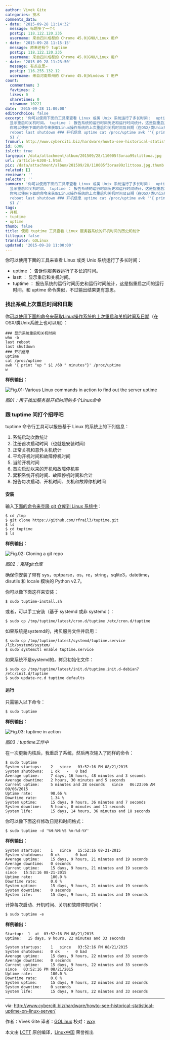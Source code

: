 ```yaml
---
author: Vivek Gite
categories: 技术
comments_data:
- date: '2015-09-28 11:14:32'
  message: 标题多了一个t
  postip: 118.122.120.235
  username: 来自四川成都的 Chrome 45.0|GNU/Linux 用户
- date: '2015-09-28 11:15:15'
  message: 原来还有个 tuptime
  postip: 118.122.120.235
  username: 来自四川成都的 Chrome 45.0|GNU/Linux 用户
- date: '2015-09-28 11:23:50'
  message: 有点意思~
  postip: 116.255.132.12
  username: 来自河南郑州的 Chrome 45.0|Windows 7 用户
count:
  commentnum: 3
  favtimes: 2
  likes: 0
  sharetimes: 0
  viewnum: 10221
date: '2015-09-28 11:00:00'
editorchoice: false
excerpt: '你可以使用下面的工具来查看 Linux 或类 Unix 系统运行了多长时间：  uptime ： 告诉你服务器运行了多长的时间。 lastt ：
  显示重启和关机时间。 tuptime ： 报告系统的运行时间历史和运行时间统计，这是指重启之间的运行时间。和 uptime 命令类似，不过输出结果更有意思。  找出系统上次重启时间和日期
  你可以使用下面的命令来获取Linux操作系统的上次重启和关机时间及日期（在OSX/类Unix系统上也可以用）： ### 显示系统重启和关机时间 who -b last
  reboot last shutdown ### 开机信息 uptime cat /proc/uptime awk ''{ print &quot;up &quot;
  $1 /'
fromurl: http://www.cyberciti.biz/hardware/howto-see-historical-statistical-uptime-on-linux-server/
id: 6308
islctt: true
largepic: /data/attachment/album/201509/28/110005f3oraa99zlittooa.jpg
url: /article-6308-1.html
pic: /data/attachment/album/201509/28/110005f3oraa99zlittooa.jpg.thumb.jpg
related: []
reviewer: ''
selector: ''
summary: '你可以使用下面的工具来查看 Linux 或类 Unix 系统运行了多长时间：  uptime ： 告诉你服务器运行了多长的时间。 lastt ：
  显示重启和关机时间。 tuptime ： 报告系统的运行时间历史和运行时间统计，这是指重启之间的运行时间。和 uptime 命令类似，不过输出结果更有意思。  找出系统上次重启时间和日期
  你可以使用下面的命令来获取Linux操作系统的上次重启和关机时间及日期（在OSX/类Unix系统上也可以用）： ### 显示系统重启和关机时间 who -b last
  reboot last shutdown ### 开机信息 uptime cat /proc/uptime awk ''{ print &quot;up &quot;
  $1 /'
tags:
- 开机
- tuptime
- uptime
thumb: false
title: 使用 tuptime 工具查看 Linux 服务器系统的开机时间的历史和统计
titlepic: false
translator: GOLinux
updated: '2015-09-28 11:00:00'
---
```


你可以使用下面的工具来查看 Linux 或类 Unix 系统运行了多长时间：


* uptime ： 告诉你服务器运行了多长的时间。
* lastt ： 显示重启和关机时间。
* tuptime ： 报告系统的运行时间历史和运行时间统计，这是指重启之间的运行时间。和 uptime 命令类似，不过输出结果更有意思。


### 找出系统上次重启时间和日期


你[可以使用下面的命令来获取Linux操作系统的上次重启和关机时间及日期](http://www.cyberciti.biz/hardware/howto-see-historical-statistical-uptime-on-linux-server/)（在OSX/类Unix系统上也可以用）：



```
### 显示系统重启和关机时间
who -b
last reboot
last shutdown
### 开机信息
uptime
cat /proc/uptime
awk '{ print "up " $1 /60 " minutes"}' /proc/uptime
w

```

**样例输出：**


![Fig.01: Various Linux commands in action to find out the server uptime](/data/attachment/album/201509/28/110005f3oraa99zlittooa.jpg)


*图01：用于找出服务器开机时间的多个Linux命令*


### 跟 tuptime 问打个招呼吧


tuptime 命令行工具可以报告基于 Linux 的系统上的下列信息：


1. 系统启动次数统计
2. 注册首次启动时间（也就是安装时间）
3. 正常关机和意外关机统计
4. 平均开机时间和故障停机时间
5. 当前开机时间
6. 首次启动以来的开机和故障停机率
7. 累积系统开机时间、故障停机时间和合计
8. 报告每次启动、开机时间、关机和故障停机时间


#### 安装


输入[下面的命令来克隆 git 仓库到 Linux 系统中](http://www.cyberciti.biz/faq/debian-ubunut-linux-download-a-git-repository/)：



```
$ cd /tmp
$ git clone https://github.com/rfrail3/tuptime.git
$ ls
$ cd tuptime
$ ls

```

**样例输出：**


![Fig.02: Cloning a git repo](/data/attachment/album/201509/28/110006svqkwoqgqkk2gopq.jpg)


*图02：克隆git仓库*


确保你安装了带有 sys，optparse，os，re，string，sqlite3，datetime，disutils 和 locale 模块的 Python v2.7。


你可以像下面这样来安装：



```
$ sudo tuptime-install.sh

```

或者，可以手工安装（基于 systemd 或非 systemd ）：



```
$ sudo cp /tmp/tuptime/latest/cron.d/tuptime /etc/cron.d/tuptime

```

如果系统是systemd的，拷贝服务文件并启用：



```
$ sudo cp /tmp/tuptime/latest/systemd/tuptime.service /lib/systemd/system/
$ sudo systemctl enable tuptime.service

```

如果系统不是systemd的，拷贝初始化文件：



```
$ sudo cp /tmp/tuptime/latest/init.d/tuptime.init.d-debian7 /etc/init.d/tuptime
$ sudo update-rc.d tuptime defaults

```

#### 运行


只需输入以下命令：



```
$ sudo tuptime

```

**样例输出：**


![Fig.03: tuptime in action](/data/attachment/album/201509/28/110007jj56r1w5rg0igtmg.jpg)


*图03：tuptime工作中*


在一次更新内核后，我重启了系统，然后再次输入了同样的命令：



```
$ sudo tuptime
System startups:    2   since   03:52:16 PM 08/21/2015
System shutdowns:   1 ok   -   0 bad
Average uptime:     7 days, 16 hours, 48 minutes and 3 seconds
Average downtime:   2 hours, 30 minutes and 5 seconds
Current uptime:     5 minutes and 28 seconds   since   06:23:06 AM 09/06/2015
Uptime rate:        98.66 %
Downtime rate:      1.34 %
System uptime:      15 days, 9 hours, 36 minutes and 7 seconds
System downtime:    5 hours, 0 minutes and 11 seconds
System life:        15 days, 14 hours, 36 minutes and 18 seconds

```

你可以像下面这样修改日期和时间格式：



```
$ sudo tuptime -d '%H:%M:%S %m-%d-%Y'

```

**样例输出：**



```
System startups:    1   since   15:52:16 08-21-2015
System shutdowns:   0 ok   -   0 bad
Average uptime:     15 days, 9 hours, 21 minutes and 19 seconds
Average downtime:   0 seconds
Current uptime:     15 days, 9 hours, 21 minutes and 19 seconds   since   15:52:16 08-21-2015
Uptime rate:        100.0 %
Downtime rate:      0.0 %
System uptime:      15 days, 9 hours, 21 minutes and 19 seconds
System downtime:    0 seconds
System life:        15 days, 9 hours, 21 minutes and 19 seconds

```

计算每次启动、开机时间、关机和故障停机时间：



```
$ sudo tuptime -e

```

**样例输出：**



```
Startup:  1  at  03:52:16 PM 08/21/2015
Uptime:   15 days, 9 hours, 22 minutes and 33 seconds

System startups:    1   since   03:52:16 PM 08/21/2015
System shutdowns:   0 ok   -   0 bad
Average uptime:     15 days, 9 hours, 22 minutes and 33 seconds
Average downtime:   0 seconds
Current uptime:     15 days, 9 hours, 22 minutes and 33 seconds   since   03:52:16 PM 08/21/2015
Uptime rate:        100.0 %
Downtime rate:      0.0 %
System uptime:      15 days, 9 hours, 22 minutes and 33 seconds
System downtime:    0 seconds
System life:        15 days, 9 hours, 22 minutes and 33 seconds

```



---


via: <http://www.cyberciti.biz/hardware/howto-see-historical-statistical-uptime-on-linux-server/>


作者：Vivek Gite 译者：[GOLinux](https://github.com/GOLinux) 校对：[wxy](https://github.com/wxy)


本文由 [LCTT](https://github.com/LCTT/TranslateProject) 原创编译，[Linux中国](https://linux.cn/) 荣誉推出